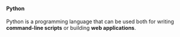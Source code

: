 #### Python

Python is a programming language that can be used both for writing **command-line scripts** or building **web applications**.